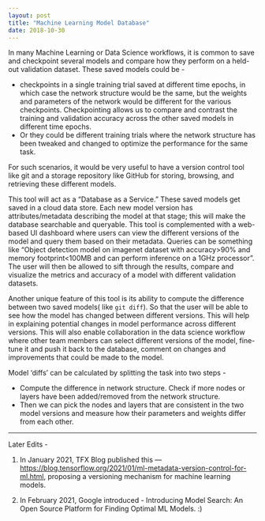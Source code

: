 ```yaml
---
layout: post
title: "Machine Learning Model Database"
date: 2018-10-30
---
```


In many Machine Learning or Data Science workflows, it is common to save and checkpoint several models and compare how they perform on a held-out validation dataset. These saved models could be -

 - checkpoints in a single training trial saved at different time epochs, in which case the network structure would be the same, but the weights and parameters of the network would be different for the various checkpoints. Checkpointing allows us to compare and contrast the training and validation accuracy across the other saved models in different time epochs.
 - Or they could be different training trials where the network structure has been tweaked and changed to optimize the performance for the same task.

For such scenarios, it would be very useful to have a version control tool like git and a storage repository like GitHub for storing, browsing, and retrieving these different models.

This tool will act as a “Database as a Service.” These saved models get saved in a cloud data store. Each new model version has attributes/metadata describing the model at that stage; this will make the database searchable and queryable. This tool is complemented with a web-based UI dashboard where users can view the different versions of the model and query them based on their metadata. Queries can be something like “Object detection model on imagenet dataset with accuracy>90% and memory footprint<100MB and can perform inference on a 1GHz processor”. The user will then be allowed to sift through the results, compare and visualize the metrics and accuracy of a model with different validation datasets.

Another unique feature of this tool is its ability to compute the difference between two saved models( like `git diff`). So that the user will be able to see how the model has changed between different versions. This will help in explaining potential changes in model performance across different versions. This will also enable collaboration in the data science workflow where other team members can select different versions of the model, fine-tune it and push it back to the database, comment on changes and improvements that could be made to the model.

Model ‘diffs’ can be calculated by splitting the task into two steps -

 - Compute the difference in network structure. Check if more nodes or layers have been added/removed from the network structure.
 - Then we can pick the nodes and layers that are consistent in the two model versions and measure how their parameters and weights differ from each other.

**********

Later Edits -

1. In January 2021, TFX Blog published this — https://blog.tensorflow.org/2021/01/ml-metadata-version-control-for-ml.html, proposing a versioning mechanism for machine learning models.

2. In February 2021, Google introduced - Introducing Model Search: An Open Source Platform for Finding Optimal ML Models. :)